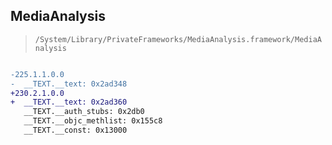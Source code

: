 ## MediaAnalysis

> `/System/Library/PrivateFrameworks/MediaAnalysis.framework/MediaAnalysis`

```diff

-225.1.1.0.0
-  __TEXT.__text: 0x2ad348
+230.2.1.0.0
+  __TEXT.__text: 0x2ad360
   __TEXT.__auth_stubs: 0x2db0
   __TEXT.__objc_methlist: 0x155c8
   __TEXT.__const: 0x13000

```
